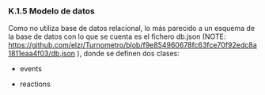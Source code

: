 ### K.1.5 Modelo de datos

Como no utiliza base de datos relacional, lo más parecido a un esquema de la base de datos con lo que se cuenta es el fichero db.json (NOTE:  https://github.com/elzr/Turnometro/blob/f9e854960678fc63fce70f92edc8a1811eaa4f03/db.json ), donde se definen dos clases:

* events

* reactions


